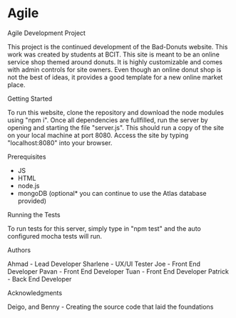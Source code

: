 # Agile
Agile Development Project

This project is the continued development of the Bad-Donuts website. This work was created by students at BCIT. This site is meant
to be an online service shop themed around donuts. It is highly customizable and comes with admin controls for site owners. Even though
an online donut shop is not the best of ideas, it provides a good template for a new online market place.



Getting Started

To run this website, clone the repository and download the node modules using "npm i". Once all dependencies are fullfilled, run the
server by opening and starting the file "server.js". This should run a copy of the site on your local machine at port 8080. Access
the site by typing "localhost:8080" into your browser.



Prerequisites

- JS
- HTML
- node.js
- mongoDB (optional* you can continue to use the Atlas database provided)



Running the Tests

To run tests for this server, simply type in "npm test" and the auto configured mocha tests will run.



Authors

Ahmad - Lead Developer
Sharlene - UX/UI Tester
Joe - Front End Developer
Pavan - Front End Developer
Tuan - Front End Developer
Patrick - Back End Developer



Acknowledgments

Deigo, and Benny - Creating the source code that laid the foundations

